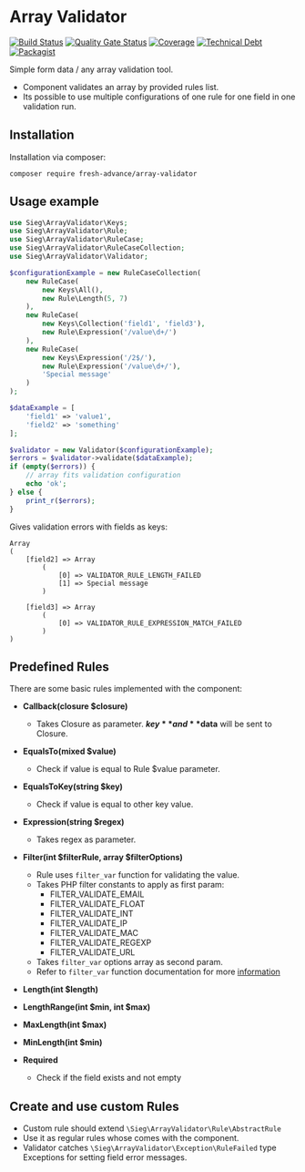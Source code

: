 # Array Validator

[![Build Status](https://travis-ci.com/Fresh-Advance/array-validator.svg?branch=master)](https://travis-ci.com/Fresh-Advance/array-validator)
[![Quality Gate Status](https://sonarcloud.io/api/project_badges/measure?project=Fresh-Advance_array-validator&metric=alert_status)](https://sonarcloud.io/dashboard?id=Fresh-Advance_array-validator)
[![Coverage](https://sonarcloud.io/api/project_badges/measure?project=Fresh-Advance_array-validator&metric=coverage)](https://sonarcloud.io/dashboard?id=Fresh-Advance_array-validator)
[![Technical Debt](https://sonarcloud.io/api/project_badges/measure?project=Fresh-Advance_array-validator&metric=sqale_index)](https://sonarcloud.io/dashboard?id=Fresh-Advance_array-validator)
[![Packagist](https://img.shields.io/packagist/v/fresh-advance/array-validator.svg)](https://packagist.org/packages/fresh-advance/array-validator)

Simple form data / any array validation tool.

* Component validates an array by provided rules list. 
* Its possible to use multiple configurations of one rule for one field in one validation run.

## Installation

Installation via composer:

```
composer require fresh-advance/array-validator
```

## Usage example

```php
use Sieg\ArrayValidator\Keys;
use Sieg\ArrayValidator\Rule;
use Sieg\ArrayValidator\RuleCase;
use Sieg\ArrayValidator\RuleCaseCollection;
use Sieg\ArrayValidator\Validator;

$configurationExample = new RuleCaseCollection(
    new RuleCase(
        new Keys\All(),
        new Rule\Length(5, 7)
    ),
    new RuleCase(
        new Keys\Collection('field1', 'field3'),
        new Rule\Expression('/value\d+/')
    ),
    new RuleCase(
        new Keys\Expression('/2$/'),
        new Rule\Expression('/value\d+/'),
        'Special message'
    )
);

$dataExample = [
    'field1' => 'value1',
    'field2' => 'something'
];

$validator = new Validator($configurationExample);
$errors = $validator->validate($dataExample);
if (empty($errors)) {
    // array fits validation configuration
    echo 'ok';
} else {
    print_r($errors);
}
```

Gives validation errors with fields as keys:

```
Array
(
    [field2] => Array
        (
            [0] => VALIDATOR_RULE_LENGTH_FAILED
            [1] => Special message
        )

    [field3] => Array
        (
            [0] => VALIDATOR_RULE_EXPRESSION_MATCH_FAILED
        )
)
```

## Predefined Rules

There are some basic rules implemented with the component:

* **Callback(closure $closure)**
  - Takes Closure as parameter. **$key** and **$data** will be sent to Closure.

* **EqualsTo(mixed $value)**
  - Check if value is equal to Rule $value parameter.

* **EqualsToKey(string $key)**
  - Check if value is equal to other key value.

* **Expression(string $regex)**
  - Takes regex as parameter.

* **Filter(int $filterRule, array $filterOptions)**
  - Rule uses ``filter_var`` function for validating the value.
  - Takes PHP filter constants to apply as first param:
    * FILTER_VALIDATE_EMAIL
    * FILTER_VALIDATE_FLOAT
    * FILTER_VALIDATE_INT
    * FILTER_VALIDATE_IP
    * FILTER_VALIDATE_MAC
    * FILTER_VALIDATE_REGEXP
    * FILTER_VALIDATE_URL
  - Takes ``filter_var`` options array as second param.
  - Refer to ``filter_var`` function documentation for more [information](http://php.net/manual/en/function.filter-var.php)

* **Length(int $length)**
* **LengthRange(int $min, int $max)**
* **MaxLength(int $max)**
* **MinLength(int $min)**

* **Required**
  - Check if the field exists and not empty

## Create and use custom Rules

* Custom rule should extend ``\Sieg\ArrayValidator\Rule\AbstractRule``
* Use it as regular rules whose comes with the component.
* Validator catches ``\Sieg\ArrayValidator\Exception\RuleFailed`` type Exceptions for setting field error messages.